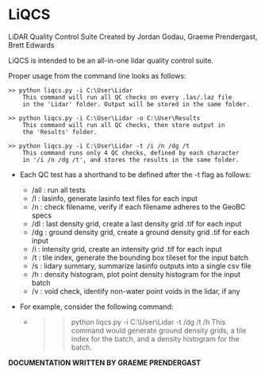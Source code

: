 # LiQCS
LiDAR Quality Control Suite
Created by Jordan Godau, Graeme Prendergast, Brett Edwards

LiQCS is intended to be an all-in-one lidar quality control suite.

Proper usage from the command line looks as follows:
    
    >> python liqcs.py -i C:\User\Lidar
        This command will run all QC checks on every .las/.laz file
        in the 'Lidar' folder. Output will be stored in the same folder.

    >> python liqcs.py -i C:\User\Lidar -o C:\User\Results
        This command will run all QC checks, then store output in
        the 'Results' folder.

    >> python liqcs.py -i C:\User\Lidar -t /i /n /dg /t
        This command runs only 4 QC checks, defined by each character
        in '/i /n /dg /t', and stores the results in the same folder.

* Each QC test has a shorthand to be defined after the -t flag as follows:
    * /all    : run all tests
    * /l      : lasinfo, generate lasinfo text files for each input
    * /n      : check filename, verify if each filename adheres to the GeoBC specs
    * /dl     : last density grid, create a last density grid .tif for each input
    * /dg     : ground density grid, create a ground density grid .tif for each input
    * /i      : intensity grid, create an intensity grid .tif for each input
    * /t      : tile index, generate the bounding box tileset for the input batch
    * /s      : lidary summary, summarize lasinfo outputs into a single csv file
    * /h      : density histogram, plot point density histogram for the input batch
    * /v      : void check, identify non-water point voids in the lidar, if any

* For example, consider the following command:
    * >> python liqcs.py -i C:\User\Lidar -t /dg /t /h
        This command would generate ground density grids, a tile index for the batch,
        and a density histogram for the batch.
 
 
 
 
 
 
 
 
 
 
 
 
 
 
 
 
 
 
**DOCUMENTATION WRITTEN BY GRAEME PRENDERGAST**

